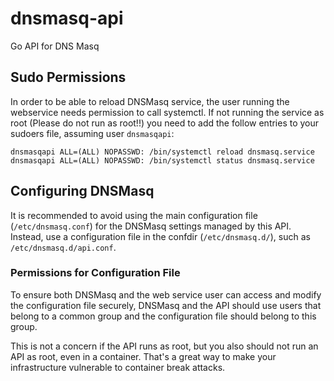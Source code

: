 # dnsmasq-api
Go API for DNS Masq

## Sudo Permissions

In order to be able to reload DNSMasq service, the user running the webservice needs
permission to call systemctl. If not running the service as root (Please do not run as root!!)
you need to add the follow entries to your sudoers file, assuming user `dnsmasqapi`:

```
dnsmasqapi ALL=(ALL) NOPASSWD: /bin/systemctl reload dnsmasq.service
dnsmasqapi ALL=(ALL) NOPASSWD: /bin/systemctl status dnsmasq.service
```

## Configuring DNSMasq

It is recommended to avoid using the main configuration file (`/etc/dnsmasq.conf`) for the 
DNSMasq settings managed by this API. Instead, use a configuration file in the confdir
(`/etc/dnsmasq.d/`), such as `/etc/dnsmasq.d/api.conf`.

### Permissions for Configuration File

To ensure both DNSMasq and the web service user can access and modify the configuration 
file securely, DNSMasq and the API should use users that belong to a common group and
the configuration file should belong to this group.

This is not a concern if the API runs as root, but you also should not run an API as root,
even in a container. That's a great way to make your infrastructure vulnerable to container
break attacks.

